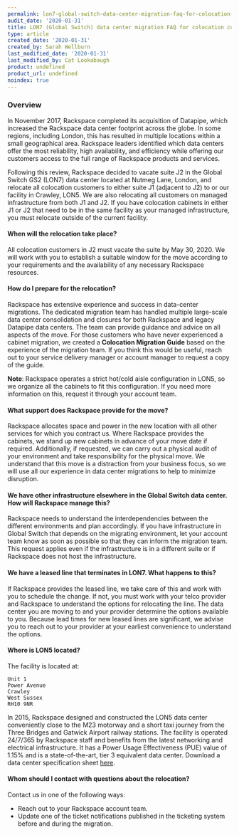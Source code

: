 ```yaml
---
permalink: lon7-global-switch-data-center-migration-faq-for-colocation-customers/
audit_date: '2020-01-31'
title: LON7 (Global Switch) data center migration FAQ for colocation customers
type: article
created_date: '2020-01-31'
created_by: Sarah Wellburn
last_modified_date: '2020-01-31'
last_modified_by: Cat Lookabaugh
product: undefined
product_url: undefined
noindex: true
---
```


### Overview

In November 2017, Rackspace completed its acquisition of Datapipe, which
increased the Rackspace data center footprint across the globe. In some regions,
including London, this has resulted in multiple locations within a small
geographical area. Rackspace leaders identified which data centers offer the
most reliability, high availability, and efficiency while offering our
customers access to the full range of Rackspace products and services.

Following this review, Rackspace decided to vacate suite J2 in the Global Switch
GS2 (LON7) data center located at Nutmeg Lane, London, and relocate all
colocation customers to either suite J1 (adjacent to J2) to or our facility in
Crawley, LON5. We are also relocating all customers on managed infrastructure
from both J1 and J2. If you have colocation cabinets in either J1 or J2 that
need to be in the same facility as your managed infrastructure, you must
relocate outside of the current facility.

#### When will the relocation take place?

All colocation customers in J2 must vacate the suite by May 30, 2020. We will
work with you to establish a suitable window for the move according to your
requirements and the availability of any necessary Rackspace resources.

#### How do I prepare for the relocation?

Rackspace has extensive experience and success in data-center migrations. The
dedicated migration team has handled multiple large-scale data center
consolidation and closures for both Rackspace and legacy Datapipe data centers.
The team can provide guidance and advice on all aspects of the move. For those
customers who have never experienced a cabinet migration, we created a
**Colocation Migration Guide** based on the experience of the migration team.
If you think this would be useful, reach out to your service delivery manager
or account manager to request a copy of the guide.

**Note**: Rackspace operates a strict hot/cold aisle configuration in LON5,
so we organize all the cabinets to fit this configuration. If you need more
information on this, request it through your account team.

#### What support does Rackspace provide for the move?

Rackspace allocates space and power in the new location with all other services
for which you contract us. Where Rackspace provides the cabinets, we stand up
new cabinets in advance of your move date if required. Additionally, if
requested, we can carry out a physical audit of your environment and take
responsibility for the physical move. We understand that this move is a
distraction from your business focus, so we will use all our experience in data
center migrations to help to minimize disruption.

#### We have other infrastructure elsewhere in the Global Switch data center. How will Rackspace manage this?

Rackspace needs to understand the interdependencies between the different
environments and plan accordingly. If you have infrastructure in Global Switch
that depends on the migrating environment, let your account team know as soon as
possible so that they can inform the migration team. This request applies even
if the infrastructure is in a different suite or if Rackspace does not host the
infrastructure.

#### We have a leased line that terminates in LON7. What happens to this?

If Rackspace provides the leased line, we take care of this and work
with you to schedule the change. If not, you must work with your telco provider
and Rackspace to understand the options for relocating the line. The data
center you are moving to and your provider determine the options available to
you. Because lead times for new leased lines are significant, we advise you to
reach out to your provider at your earliest convenience to understand the options.

#### Where is LON5 located?

The facility is located at:

    Unit 1
    Power Avenue
    Crawley
    West Sussex
    RH10 9NR

In 2015, Rackspace designed and constructed the LON5 data center conveniently
close to the M23 motorway and a short taxi journey from the Three Bridges and
Gatwick Airport railway stations. The facility is operated 24/7/365 by Rackspace
staff and benefits from the latest networking and electrical infrastructure. It
has a Power Usage Effectiveness (PUE) value of 1.15% and is a state-of-the-art,
tier 3 equivalent data center. Download a data center specification sheet
[here](https://www.rackspace.com/resources/rackspace-data-center-lon5).

#### Whom should I contact with questions about the relocation?

Contact us in one of the following ways:

- Reach out to your Rackspace account team.
- Update one of the ticket notifications published in the ticketing system
  before and during the migration.
